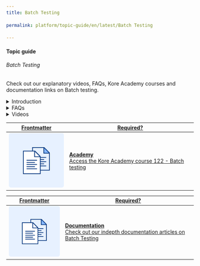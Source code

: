 ```yaml
---
title: Batch Testing

permalink: platform/topic-guide/en/latest/Batch Testing

---
```

#### Topic guide
###### Batch Testing

  Check out our explanatory videos, FAQs, Kore Academy courses and documentation links on Batch testing.

<details class="introduction-video">
  <summary>Introduction
  </summary>
  
   [![Introduction to Batch Testing](https://i.vimeocdn.com/video/873029368-78a366b9407757e066a37718d766be53d3cb90d7f27708590ca16a1400e95b89-d?mw=1300&mh=975&q=70)](https://drive.google.com/file/d/1Apn-NwmEtIFK0m9xLEvVQ--DxKxRNJ1m/preview)

  ##### Introduction to Batch testing
  What this short video on how to conduct batch testing

</details>

<details>
  <summary>FAQs
  </summary>

  <a class="doc-link" target="_blank" href="https://developer.kore.ai/docs/bots/test-your-bot/batch-testing/batch-testing/">
 
  How to use batch testing for regression analysis?

</a>

<a class="doc-link" target="_blank" href="https://developer.kore.ai/docs/bots/chatbot-overview/nlp-guide/#Intent_Detection">
 
  How to train intents?

</a>


<a class="doc-link" target="_blank" href="https://developer.kore.ai/docs/bots/chatbot-overview/nlp-guide/#Entity_Detection">
 
  How to train entities?

</a>


<a class="doc-link" target="_blank" href="https://developer.kore.ai/docs/bots/chatbot-overview/nlp-guide/#Knowledge_Graph">

  How to train Knowledge Graph?

</a>

  <a class="doc-link" target="_blank" href="https://developer.kore.ai/docs/bots/nlp/additional-notes-nlp-settings-guidelines/">

  How to improve bot's intent detection capabilities?

</a>
  
  <a class="doc-link" target="_blank" href="https://developer.kore.ai/docs/bots/nlp/user-utterances/#ml-parameters">

  How to configure thresholds and configurations?

</a>

</details>

<details >
  <summary>Videos
  </summary>

   <details-video>
   
   [![Introduction to Batch testing](https://i.vimeocdn.com/video/873029368-78a366b9407757e066a37718d766be53d3cb90d7f27708590ca16a1400e95b89-d?mw=1300&mh=975&q=70)](https://drive.google.com/file/d/1Apn-NwmEtIFK0m9xLEvVQ--DxKxRNJ1m/preview)

  ##### Introduction to Batch testing
 What this short video on how to conduct batch testing
   </details-video>

  
</details>

<a class="doc-link" target="_blank" href="https://academy.kore.ai/Public/?li=QiH22aB3qOd9Houzhg4Ymg%3d%3d">
 

| Frontmatter | Required? |
|-------------|-------------|
| ![alt text](images/docIcon.svg "Title") | **Academy**  <br /> Access the Kore Academy course 122 - Batch testing | 


</a>


<a class="doc-link" target="_blank" href="https://developer.kore.ai/docs/bots/test-your-bot/batch-testing/batch-testing/">
 

| Frontmatter | Required? |
|-------------|-------------|
| ![alt text](images/docIcon.svg "Title") | **Documentation**  <br /> Check out our indepth documentation articles on Batch Testing | 


</a>
